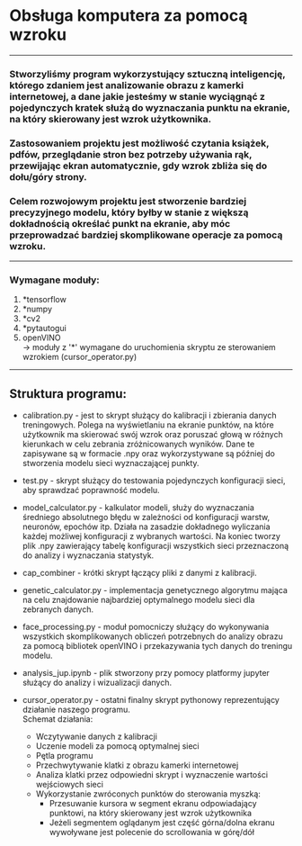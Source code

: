 # Obsługa komputera za pomocą wzroku
***
### Stworzyliśmy program wykorzystujący sztuczną inteligencję, którego zdaniem jest analizowanie obrazu z kamerki internetowej, a dane jakie jesteśmy w stanie wyciągnąć z pojedynczych kratek służą do wyznaczania punktu na ekranie, na który skierowany jest wzrok użytkownika.
### Zastosowaniem projektu jest możliwość czytania książek, pdfów, przeglądanie stron bez potrzeby używania rąk, przewijając ekran automatycznie, gdy wzrok zbliża się do dołu/góry strony.
### Celem rozwojowym projektu jest stworzenie bardziej precyzyjnego modelu, który byłby w stanie z większą dokładnością określać punkt na ekranie, aby móc przeprowadzać bardziej skomplikowane operacje za pomocą wzroku.
---
### Wymagane moduły:
1. *tensorflow
2. *numpy
3. *cv2
4. *pytautogui
5. openVINO  
-> moduły z '*' wymagane do uruchomienia skryptu ze sterowaniem wzrokiem (cursor_operator.py)
---
## Struktura programu: 
*  calibration.py - jest to skrypt służący do kalibracji i zbierania danych treningowych. Polega na wyświetlaniu na ekranie punktów, na które użytkownik ma skierować swój wzrok oraz poruszać głową w różnych kierunkach w celu zebrania zróżnicowanych wyników. Dane te zapisywane są w formacie .npy oraz wykorzystywane są później do stworzenia modelu sieci wyznaczającej punkty.

* test.py - skrypt służący do testowania pojedynczych konfiguracji sieci, aby sprawdzać poprawność modelu.

* model_calculator.py - kalkulator modeli, służy do wyznaczania średniego absolutnego błędu w zależności od konfiguracji warstw, neuronów, epochów itp. Działa na zasadzie dokładnego wyliczania każdej możliwej konfiguracji z wybranych wartości. Na koniec tworzy plik .npy zawierający tabelę konfiguracji wszystkich sieci przeznaczoną do analizy i wyznaczania statystyk.

* cap_combiner - krótki skrypt łączący pliki z danymi z kalibracji. 

* genetic_calculator.py - implementacja genetycznego algorytmu mająca na celu znajdowanie najbardziej optymalnego modelu sieci dla zebranych danych.

* face_processing.py - moduł pomocniczy służący do wykonywania wszystkich skomplikowanych obliczeń potrzebnych do analizy obrazu za pomocą bibliotek openVINO i przekazywania tych danych do treningu modelu.

* analysis_jup.ipynb - plik stworzony przy pomocy platformy jupyter służący do analizy i wizualizacji danych.

* cursor_operator.py  - ostatni finalny skrypt pythonowy reprezentujący działanie naszego programu.  
Schemat działania:  
  - Wczytywanie danych z kalibracji
  - Uczenie modeli za pomocą optymalnej sieci
  - Pętla programu
   + Przechwytywanie klatki z obrazu kamerki internetowej
   + Analiza klatki przez odpowiedni skrypt i wyznaczenie wartości wejściowych sieci
   + Wykorzystanie zwróconych punktów do sterowania myszką: 
     - Przesuwanie kursora w segment ekranu odpowiadający punktowi, na który skierowany jest wzrok użytkownika
     - Jeżeli segmentem oglądanym jest część górna/dolna ekranu wywoływane jest polecenie do scrollowania w górę/dół
